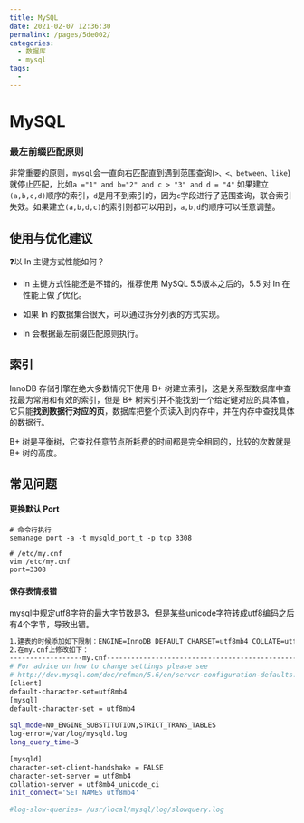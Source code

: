 ```yaml
---
title: MySQL
date: 2021-02-07 12:36:30
permalink: /pages/5de002/
categories:
  - 数据库
  - mysql
tags:
  - 
---
```

# MySQL

### 最左前缀匹配原则

非常重要的原则，`mysql`会一直向右匹配直到遇到范围查询(`>、<、between、like`)就停止匹配，比如`a ="1" and b="2" and c > "3" and d = "4"` 如果建立`(a,b,c,d)`顺序的索引，`d`是用不到索引的，因为`c`字段进行了范围查询，联合索引失效。如果建立`(a,b,d,c)`的索引则都可以用到，`a,b,d`的顺序可以任意调整。

## 使用与优化建议

❓以 In 主键方式性能如何？

- In 主键方式性能还是不错的，推荐使用 MySQL 5.5版本之后的，5.5 对 In 在性能上做了优化。

- 如果 In 的数据集合很大，可以通过拆分列表的方式实现。

- In 会根据最左前缀匹配原则执行。

  

## 索引

InnoDB 存储引擎在绝大多数情况下使用 B+ 树建立索引，这是关系型数据库中查找最为常用和有效的索引，但是 B+ 树索引并不能找到一个给定键对应的具体值，它只能**找到数据行对应的页**，数据库把整个页读入到内存中，并在内存中查找具体的数据行。

B+ 树是平衡树，它查找任意节点所耗费的时间都是完全相同的，比较的次数就是 B+ 树的高度。

## 常见问题

#### 更换默认 Port

```shell
# 命令行执行
semanage port -a -t mysqld_port_t -p tcp 3308

# /etc/my.cnf
vim /etc/my.cnf
port=3308
```

#### 保存表情报错

mysql中规定utf8字符的最大字节数是3，但是某些unicode字符转成utf8编码之后有4个字节，导致出错。

```bash
1.建表的时候添加如下限制：ENGINE=InnoDB DEFAULT CHARSET=utf8mb4 COLLATE=utf8mb4_bin;
2.在my.cnf上修改如下：
------------------my.cnf------------------------------------------------------
# For advice on how to change settings please see
# http://dev.mysql.com/doc/refman/5.6/en/server-configuration-defaults.html
[client]
default-character-set=utf8mb4
[mysql]
default-character-set = utf8mb4
 
sql_mode=NO_ENGINE_SUBSTITUTION,STRICT_TRANS_TABLES
log-error=/var/log/mysqld.log
long_query_time=3
 
[mysqld]
character-set-client-handshake = FALSE
character-set-server = utf8mb4
collation-server = utf8mb4_unicode_ci
init_connect='SET NAMES utf8mb4'
 
#log-slow-queries= /usr/local/mysql/log/slowquery.log
```

